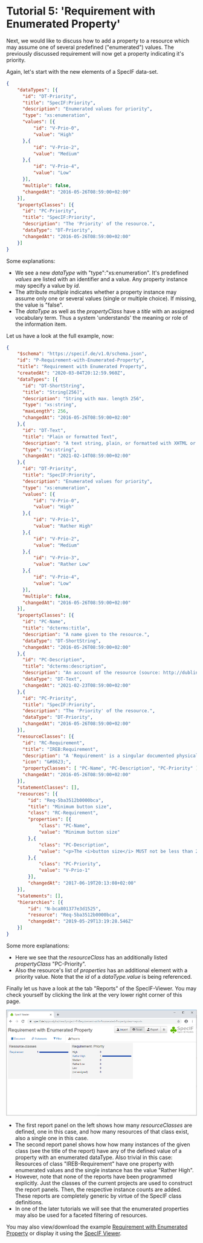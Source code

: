 # Tutorial 5: 'Requirement with Enumerated Property'

Next, we would like to discuss how to add a property to a resource which may assume one of several predefined (\"enumerated\") values. The previously discussed requirement will now get a property indicating it's  priority.

Again, let's start with the new elements of a SpecIF data-set.

```json
{
    "dataTypes": [{
      "id": "DT-Priority",
      "title": "SpecIF:Priority",
      "description": "Enumerated values for priority",
      "type": "xs:enumeration",
      "values": [{
          "id": "V-Prio-0",
          "value": "High"
      },{
          "id": "V-Prio-2",
          "value": "Medium"
      },{
          "id": "V-Prio-4",
          "value": "Low"
      }],
      "multiple": false,
      "changedAt": "2016-05-26T08:59:00+02:00"
    }],
    "propertyClasses": [{
      "id": "PC-Priority",
      "title": "SpecIF:Priority",
      "description": "The 'Priority' of the resource.",
      "dataType": "DT-Priority",
      "changedAt": "2016-05-26T08:59:00+02:00"
    }]
}
```

Some explanations:
- We see a new *dataType* with \"type\":\"xs:enumeration\". It's predefined *values* are listed with an identifier and a value. Any property instance may specify a value by *id*.
- The attribute *multiple* indicates whether a property instance may assume only one or several values (single or multiple choice). If missing, the value is \"false\".
- The *dataType* as well as the *propertyClass* have a *title* with an assigned vocabulary term. Thus a system \'understands\' the meaning or role of the information item. 


Let us have a look at the full example, now:

```json
{
    "$schema": "https://specif.de/v1.0/schema.json",
    "id": "P-Requirement-with-Enumerated-Property",
    "title": "Requirement with Enumerated Property",
    "createdAt": "2020-03-04T20:12:59.960Z",
    "dataTypes": [{
      "id": "DT-ShortString",
      "title": "String[256]",
      "description": "String with max. length 256",
      "type": "xs:string",
      "maxLength": 256,
      "changedAt": "2016-05-26T08:59:00+02:00"
    },{
      "id": "DT-Text",
      "title": "Plain or formatted Text",
      "description": "A text string, plain, or formatted with XHTML or markdown",
      "type": "xs:string",
      "changedAt": "2021-02-14T08:59:00+02:00"
    },{
      "id": "DT-Priority",
      "title": "SpecIF:Priority",
      "description": "Enumerated values for priority",
      "type": "xs:enumeration",
      "values": [{
          "id": "V-Prio-0",
          "value": "High"
      },{
          "id": "V-Prio-1",
          "value": "Rather High"
      },{
          "id": "V-Prio-2",
          "value": "Medium"
      },{
          "id": "V-Prio-3",
          "value": "Rather Low"
      },{
          "id": "V-Prio-4",
          "value": "Low"
      }],
      "multiple": false,
      "changedAt": "2016-05-26T08:59:00+02:00"
    }],
    "propertyClasses": [{
      "id": "PC-Name",
      "title": "dcterms:title",
      "description": "A name given to the resource.",
      "dataType": "DT-ShortString",
      "changedAt": "2016-05-26T08:59:00+02:00"
    },{
      "id": "PC-Description",
      "title": "dcterms:description",
      "description": "An account of the resource (source: http://dublincore.org/documents/dcmi-terms/). Descriptive text represented in plain or rich text using XHTML or Markdown. SHOULD include only content that is valid and suitable inside an XHTML &lt;div&gt; element (source: http://open-services.net/).",
      "dataType": "DT-Text",
      "changedAt": "2021-02-23T08:59:00+02:00"
    },{
      "id": "PC-Priority",
      "title": "SpecIF:Priority",
      "description": "The 'Priority' of the resource.",
      "dataType": "DT-Priority",
      "changedAt": "2016-05-26T08:59:00+02:00"
    }],
    "resourceClasses": [{
      "id": "RC-Requirement",
      "title": "IREB:Requirement",
      "description": "A 'Requirement' is a singular documented physical and functional need that a particular design, product or process must be able to perform.",
      "icon": "&#8623;",
      "propertyClasses": [ "PC-Name", "PC-Description", "PC-Priority" ],
      "changedAt": "2016-05-26T08:59:00+02:00"
    }],
    "statementClasses": [],
    "resources": [{
        "id": "Req-5ba3512b0000bca",
        "title": "Minimum button size",
        "class": "RC-Requirement",
        "properties": [{
            "class": "PC-Name",
            "value": "Minimum button size"
        },{
            "class": "PC-Description",
            "value": "<p>The <i>button size</i> MUST not be less than 20mm in diameter.</p>"
        },{
            "class": "PC-Priority",
            "value": "V-Prio-1"
        }],
        "changedAt": "2017-06-19T20:13:08+02:00"
    }],
    "statements": [],
    "hierarchies": [{
        "id": "N-bca801377e3d1525",
        "resource": "Req-5ba3512b0000bca",
        "changedAt": "2019-05-29T13:19:28.546Z"
    }]
}
```

Some more explanations:
- Here we see that the *resourceClass* has an additionally listed *propertyClass* \"PC-Priority\".
- Also the resource's list of *properties* has an additional element with a priority value. Note that the *id* of a *dataType.value* is being referenced.


Finally let us have a look at the tab \"Reports\" of the SpecIF-Viewer. You may check yourself by clicking the link at the very lower right corner of this page. 

![Requirement with Enumerated-Property Reports](./images/Requirement-with-Enumerated-Property-Reports.png)

- The first report panel on the left shows how many *resourceClasses* are defined, one in this case, and how many resources of that class exist, also a single one in this case.
- The second report panel shows how how many instances of the given class (see the title of the report) have any of the defined value of a property with an enumerated dataType. Also trivial in this case: Resources of class \"IREB-Requirement\" have one property with enumerated values and the single instance has the value \"Rather High\".
- However, note that none of the reports have been programmed explicitly. Just the classes of the current projects are used to construct the report panels. Then, the respective instance counts are added. These reports are completely generic by virtue of the SpecIF class definitions.
- In one of the later tutorials we will see that the enumerated properties may also be used for a faceted filtering of resources.


You may also view/download the example [Requirement with Enumerated Property](http://specif.de/examples/05_Requirement-with-Enumerated-Property.specif "SpecIF Example \'Requirement with Enumerated Property\'") or display it using the [SpecIF Viewer](http://specif.de/apps/view#import=../examples/05_Requirement-with-Enumerated-Property.specif).
